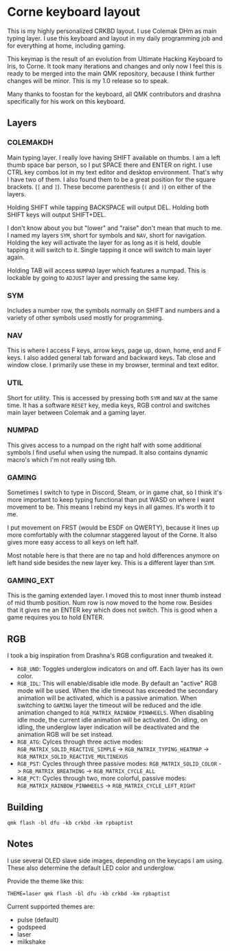 # Corne keyboard layout

This is my highly personalized CRKBD layout. I use Colemak DHm as main typing layer. I use this keyboard and layout in my daily programming job and for everything at home, including gaming.

This keymap is the result of an evolution from Ultimate Hacking Keyboard to Iris, to Corne. It took many iterations and changes and only now I feel this is ready to be merged into the main QMK repository, because I think further changes will be minor. This is my 1.0 release so to speak.

Many thanks to foostan for the keyboard, all QMK contributors and drashna specifically for his work on this keyboard.

## Layers

### COLEMAKDH

Main typing layer. I really love having SHIFT available on thumbs. I am a left thumb space bar person, so I put SPACE there and ENTER on right. I use CTRL key combos lot in my text editor and desktop environment. That's why I have two of them. I also found them to be a great position for the square brackets. (`[` and `]`). These become parenthesis (`(` and `)`) on either of the layers.

Holding SHIFT while tapping BACKSPACE will output DEL. Holding both SHIFT keys will output SHIFT+DEL.

I don't know about you but "lower" and "raise" don't mean that much to me. I named my layers `SYM`, short for symbols and `NAV`, short for navigation. Holding the key will activate the layer for as long as it is held, double tapping it will switch to it. Single tapping it once will switch to main layer again.

Holding TAB will access `NUMPAD` layer which features a numpad. This is lockable by going to `ADJUST` layer and pressing the same key.

### SYM

Includes a number row, the symbols normally on SHIFT and numbers and a variety of other symbols used mostly for programming.

### NAV

This is where I access F keys, arrow keys, page up, down, home, end and F keys. I also added general tab forward and backward keys. Tab close and window close. I primarily use these in my browser, terminal and text editor.

### UTIL

Short for utility. This is accessed by pressing both `SYM` and `NAV` at the same time. It has a software `RESET` key, media keys, RGB control and switches main layer between Colemak and a gaming layer.

### NUMPAD

This gives access to a numpad on the right half with some additional symbols I find useful when using the numpad. It also contains dynamic macro's which I'm not really using tbh.

### GAMING

Sometimes I switch to type in Discord, Steam, or in game chat, so I think it's more important to keep typing functional than put WASD on where I want movement to be. This means I rebind my keys in all games. It's worth it to me.

I put movement on FRST (would be ESDF on QWERTY), because it lines up more comfortably with the columnar staggered layout of the Corne. It also gives more easy access to all keys on left half.

Most notable here is that there are no tap and hold differences anymore on left hand side besides the new layer key. This is a different layer than `SYM`.

### GAMING_EXT

This is the gaming extended layer. I moved this to most inner thumb instead of mid thumb position. Num row is now moved to the home row. Besides that it gives me an ENTER key which does not switch. This is good when a game requires you to hold ENTER.

## RGB

I took a big inspiration from Drashna's RGB configuration and tweaked it.

- `RGB_UND`: Toggles underglow indicators on and off. Each layer has its own color.
- `RGB_IDL`: This will enable/disable idle mode. By default an "active" RGB mode will be used. When the idle timeout has exceeded the secondary animation will be activated, which is a passive animation. When switching to `GAMING` layer the timeout will be reduced and the idle animation changed to `RGB_MATRIX_RAINBOW_PINWHEELS`.
   When disabling idle mode, the current idle animation will be activated.
   On idling, on idling, the underglow layer indication will be deactivated and the animation RGB will be set instead.
- `RGB_ATG`: Cylces through three active modes: `RGB_MATRIX_SOLID_REACTIVE_SIMPLE` -> `RGB_MATRIX_TYPING_HEATMAP` -> `RGB_MATRIX_SOLID_REACTIVE_MULTINEXUS`
- `RGB_PST`: Cycles through three passive modes: `RGB_MATRIX_SOLID_COLOR` -> `RGB_MATRIX_BREATHING` -> `RGB_MATRIX_CYCLE_ALL`
- `RGB_PCT`: Cycles through two, more colorful, passive modes: `RGB_MATRIX_RAINBOW_PINWHEELS` -> `RGB_MATRIX_CYCLE_LEFT_RIGHT`

## Building

`qmk flash -bl dfu -kb crkbd -km rpbaptist`

## Notes

I use several OLED slave side images, depending on the keycaps I am using. These also determine the default LED color and underglow.

Provide the theme like this:

`THEME=laser qmk flash -bl dfu -kb crkbd -km rpbaptist`

Current supported themes are:

- pulse (default)
- godspeed
- laser
- milkshake

